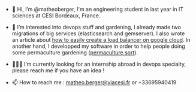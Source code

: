 - 👋 Hi, I’m @matheoberger, I'm an engineering student in last year in IT sciences at CESI Bordeaux, France.
- 👀 I’m interested into devops stuff and gardening, I already made two migrations of big services (elasticsearch and gemserver). I also wrote an article about [how to easily create a load balancer on google cloud](https://blog.experteer.engineering/creating-an-internal-load-balancer-terraform-gcp.html).
      In another hand, I developped my software in order to help people doing some permaculture gardening ([permaculture sort](https://github.com/matheoberger/Permaculture-Sort-NodeJS-API)).



- 👨🏽‍💻 I’m currently looking for an internship abroad in devops specialty, please reach me if you have an idea !
- 📫 How to reach me : matheo.berger@viacesi.fr or +33695940419

<!---
matheoberger/matheoberger is a ✨ special ✨ repository because its `README.md` (this file) appears on your GitHub profile.
You can click the Preview link to take a look at your changes.
--->
